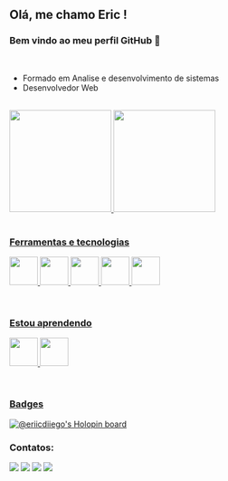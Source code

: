 ## Olá, me chamo Eric ! 
### Bem vindo ao meu perfil GitHub 👋

<br>

- Formado em Analise e desenvolvimento de sistemas
- Desenvolvedor Web

<br>

<div>
 <a href="https://github.com/seu-usuário-aqui">
 <img height="180em" src="https://github-readme-stats.vercel.app/api/top-langs/?username=EricOliveiras&layout=compact&langs_count=7&theme=dracula"/>
 <img height="180em" src="https://github-readme-stats.vercel.app/api?username=EricOliveiras&show_icons=true&theme=dracula&include_all_commits=true&count_private=true"/>
</div>

 <br>
  
### Ferramentas e tecnologias
  <img src="https://cdn.jsdelivr.net/gh/devicons/devicon/icons/javascript/javascript-original.svg" height="50" width="50" /> <img src="https://cdn.jsdelivr.net/gh/devicons/devicon/icons/nodejs/nodejs-original.svg" height="50" width="50" />
  <img src="https://cdn.jsdelivr.net/gh/devicons/devicon/icons/typescript/typescript-original.svg" height="50" width="50" />
  <img src="https://cdn.jsdelivr.net/gh/devicons/devicon/icons/postgresql/postgresql-plain-wordmark.svg" height="50" width="50"/>
  <img src="https://cdn.jsdelivr.net/gh/devicons/devicon/icons/sequelize/sequelize-original.svg" height="50" width="50" />
          
<br>  
  
### Estou aprendendo
  <img src="https://cdn.jsdelivr.net/gh/devicons/devicon/icons/docker/docker-original-wordmark.svg" height="50" width="50"/> <img src="https://cdn.jsdelivr.net/gh/devicons/devicon/icons/nestjs/nestjs-plain.svg" height="50" width="50"/>
            
<br>

### Badges

[![@eriicdiiego's Holopin board](https://holopin.me/eriicdiiego)](https://holopin.io/@eriicdiiego)
  
### Contatos:

<div>
<a href="https://www.instagram.com/heyeriic/" target="_blank"><img src="https://img.shields.io/badge/-Instagram-%23E4405F?style=for-the-badge&logo=instagram&logoColor=white" target="_blank"></a>
<a href="https://www.twitch.tv/zbax_" target="_blank"><img src="https://img.shields.io/badge/Twitch-9146FF?style=for-the-badge&logo=twitch&logoColor=white" target="_blank"></a>
<a href = "mailto:eriicdiiego@hotmail.com"><img src="https://img.shields.io/badge/Gmail-D14836?style=for-the-badge&logo=gmail&logoColor=white" target="_blank"></a>
<a href="https://www.linkedin.com/in/eric-oliveira-588379204/" target="_blank"><img src="https://img.shields.io/badge/-LinkedIn-%230077B5?style=for-the-badge&logo=linkedin&logoColor=white" target="_blank"></a>   
</div>
  
